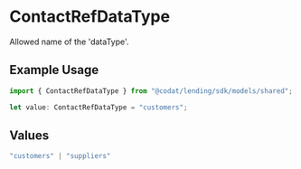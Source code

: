 # ContactRefDataType

Allowed name of the 'dataType'.

## Example Usage

```typescript
import { ContactRefDataType } from "@codat/lending/sdk/models/shared";

let value: ContactRefDataType = "customers";
```

## Values

```typescript
"customers" | "suppliers"
```
